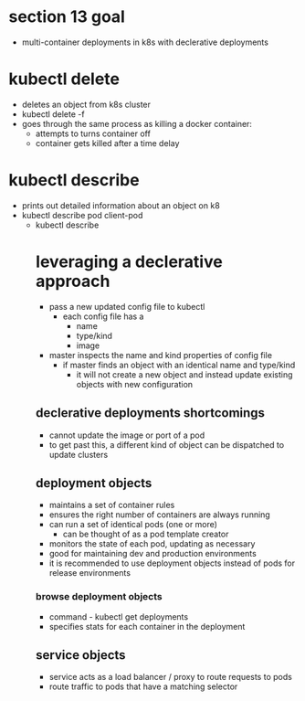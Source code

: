 # section 13 goal
- multi-container deployments in k8s with declerative deployments

# kubectl delete
- deletes an object from k8s cluster
- kubectl delete -f <config file>
- goes through the same process as killing a docker container:
  - attempts to turns container off
  - container gets killed after a time delay

# kubectl describe
- prints out detailed information about an object on k8
- kubectl describe pod client-pod
  - kubectl describe <object type> <object name>

# leveraging a declerative approach 
- pass a new updated config file to kubectl
  - each config file has a 
    - name
    - type/kind
    - image
- master inspects the name and kind properties of config file
  - if master finds an object with an identical name and type/kind
    - it will not create a new object and instead update existing objects with new configuration

## declerative deployments shortcomings
- cannot update the image or port of a pod
- to get past this, a different kind of object can be dispatched to update clusters

## deployment objects
- maintains a set of container rules
- ensures the right number of containers are always running
- can run a set of identical pods (one or more)
  - can be thought of as a pod template creator
- monitors the state of each pod, updating as necessary
- good for maintaining dev and production environments
- it is recommended to use deployment objects instead of pods for release environments

### browse deployment objects
- command - kubectl get deployments
- specifies stats for each container in the deployment

## service objects
- service acts as a load balancer / proxy to route requests to pods
- route traffic to pods that have a matching selector